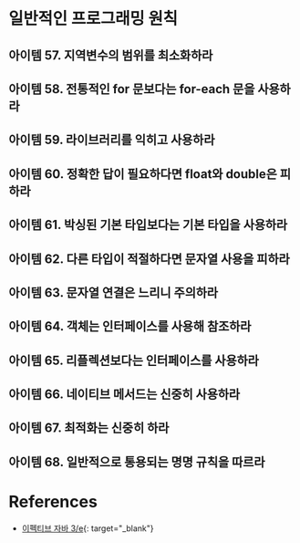 # 일반적인 프로그래밍 원칙

## 아이템 57. 지역변수의 범위를 최소화하라
## 아이템 58. 전통적인 for 문보다는 for-each 문을 사용하라
## 아이템 59. 라이브러리를 익히고 사용하라
## 아이템 60. 정확한 답이 필요하다면 float와 double은 피하라
## 아이템 61. 박싱된 기본 타입보다는 기본 타입을 사용하라
## 아이템 62. 다른 타입이 적절하다면 문자열 사용을 피하라
## 아이템 63. 문자열 연결은 느리니 주의하라
## 아이템 64. 객체는 인터페이스를 사용해 참조하라
## 아이템 65. 리플렉션보다는 인터페이스를 사용하라
## 아이템 66. 네이티브 메서드는 신중히 사용하라
## 아이템 67. 최적화는 신중히 하라
## 아이템 68. 일반적으로 통용되는 명명 규칙을 따르라


# References
* [이펙티브 자바 3/e](http://www.kyobobook.co.kr/product/detailViewKor.laf?ejkGb=KOR&mallGb=KOR&barcode=9788966262281&orderClick=LEA&Kc=){: target="_blank"}